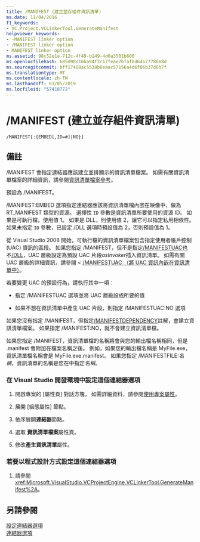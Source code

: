 ```yaml
---
title: /MANIFEST (建立並存組件資訊清單)
ms.date: 11/04/2016
f1_keywords:
- VC.Project.VCLinkerTool.GenerateManifest
helpviewer_keywords:
- -MANIFEST linker option
- /MANIFEST linker option
- MANIFEST linker option
ms.assetid: 98c52e1e-712c-4f49-b149-4d0a3501b600
ms.openlocfilehash: 685d98d166a94f2c17feae7bfafbd64b77786e8d
ms.sourcegitcommit: bff17488ac5538b8eaac57156a4d6f06b37d6b7f
ms.translationtype: MT
ms.contentlocale: zh-TW
ms.lasthandoff: 03/05/2019
ms.locfileid: "57418772"
---
```

# <a name="manifest-create-side-by-side-assembly-manifest"></a>/MANIFEST (建立並存組件資訊清單)

```
/MANIFEST[:{EMBED[,ID=#]|NO}]
```

## <a name="remarks"></a>備註

/MANIFEST 會指定連結器應該建立並排顯示的資訊清單檔案。 如需有關資訊清單檔案的詳細資訊，請參閱[資訊清單檔案參考](/windows/desktop/SbsCs/manifest-files-reference)。

預設為 /MANIFEST。

/MANIFEST:EMBED 選項指定連結器應該將資訊清單檔內嵌在映像中，做為 RT_MANIFEST 類型的資源。 選擇性 `ID` 參數是資訊清單所要使用的資源 ID。 如果是可執行檔，使用值 1。 如果是 DLL，則使用值 2，讓它可以指定私用相依性。 如果未指定 `ID` 參數，已設定 /DLL 選項時預設值為 2，否則預設值為 1。

從 Visual Studio 2008 開始，可執行檔的資訊清單檔案包含指定使用者帳戶控制 (UAC) 資訊的區段。 如果您指定 /MANIFEST，但不是指定[/MANIFESTUAC](../../build/reference/manifestuac-embeds-uac-information-in-manifest.md)也不[/DLL](../../build/reference/dll-build-a-dll.md)，UAC 層級設定為預設 UAC 片段*asInvoker*插入資訊清單。 如需有關 UAC 層級的詳細資訊，請參閱 < [/MANIFESTUAC （將 UAC 資訊內嵌在資訊清單中）](../../build/reference/manifestuac-embeds-uac-information-in-manifest.md)。

若要變更 UAC 的預設行為，請執行其中一項：

- 指定 /MANIFESTUAC 選項並將 UAC 層級設成所要的值

- 如果不想在資訊清單中產生 UAC 片段，則指定 /MANIFESTUAC:NO 選項

如果您沒有指定 /MANIFEST，但指定[/MANIFESTDEPENDENCY](../../build/reference/manifestdependency-specify-manifest-dependencies.md)註解，會建立資訊清單檔案。 如果指定 /MANIFEST:NO，就不會建立資訊清單檔。

如果您指定 /MANIFEST，資訊清單檔的名稱將會與您的輸出檔名稱相同，但是 .manifest 會附加在檔案名稱之後。 例如，如果您的輸出檔名稱是 MyFile.exe，資訊清單檔名稱會是 MyFile.exe.manifest。  如果您指定 /MANIFESTFILE:*名稱*，資訊清單的名稱是您在中指定*名稱*。

### <a name="to-set-this-linker-option-in-the-visual-studio-development-environment"></a>在 Visual Studio 開發環境中設定這個連結器選項

1. 開啟專案的 [屬性頁]  對話方塊。 如需詳細資料，請參閱[使用專案屬性](../../ide/working-with-project-properties.md)。

1. 展開 [組態屬性] 節點。

1. 依序展開**連結器**節點。

1. 選取 **資訊清單檔案**屬性頁。

1. 修改**產生資訊清單**屬性。

### <a name="to-set-this-linker-option-programmatically"></a>若要以程式設計方式設定這個連結器選項

1. 請參閱 <xref:Microsoft.VisualStudio.VCProjectEngine.VCLinkerTool.GenerateManifest%2A>。

## <a name="see-also"></a>另請參閱

[設定連結器選項](../../build/reference/setting-linker-options.md)<br/>
[連結器選項](../../build/reference/linker-options.md)
